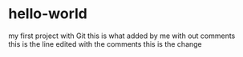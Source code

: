 # hello-world
my first project with Git
this is what added by me with out comments  
this is the line edited with the comments
this is the change	
